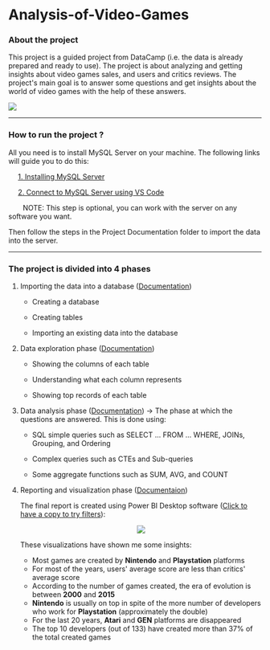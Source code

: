 # Analysis-of-Video-Games

### About the project ###

This project is a guided project from DataCamp (i.e. the data is already prepared and ready to use). The project is about analyzing and getting insights about video games sales, and users and critics reviews. The project's main goal is to answer some questions and get insights about the world of video games with the help of these answers.

<img src="https://img.freepik.com/free-vector/set-objects-related-video-games-neon-linear-style_24908-58670.jpg?w=1380&t=st=1675376871~exp=1675377471~hmac=364fe80b35699101a47dcf53d29391555c393215382a26e4bf81e04615c86940">

- - - -

### How to run the project ? ###

All you need is to install MySQL Server on your machine. The following links will guide you to do this:

&ensp;&thinsp;&ensp;&thinsp;[1. Installing MySQL Server](https://www.javatpoint.com/how-to-install-mysql)

&ensp;&thinsp;&ensp;&thinsp;[2. Connect to MySQL Server using VS Code](https://www.geeksforgeeks.org/how-to-connect-to-mysql-server-using-vs-code-and-fix-errors/)

&ensp;&thinsp;&ensp;&thinsp;&ensp;&thinsp;NOTE: This step is optional, you can work with the server on any software you want.

Then follow the steps in the Project Documentation folder to import the data into the server.

- - - -

### The project is divided into 4 phases ###

1. Importing the data into a database ([Documentation](https://github.com/mennamamdouh/Analysis-of-Video-Games/blob/main/Project%20Documentation/Importing%20the%20database%20into%20MySQL%20Server.md))

    - Creating a database
  
    - Creating tables
  
    - Importing an existing data into the database

2. Data exploration phase ([Documentation](https://github.com/mennamamdouh/Analysis-of-Video-Games/blob/main/Project%20Documentation/Data%20Exploration%20Phase.md))

    - Showing the columns of each table
  
    - Understanding what each column represents
  
    - Showing top records of each table
  
3. Data analysis phase ([Documentation](https://github.com/mennamamdouh/Analysis-of-Video-Games/blob/main/Project%20Documentation/Data%20Analysis%20Phase.md)) -> The phase at which the questions are answered. This is done using:
 
    - SQL simple queries such as SELECT ... FROM ... WHERE, JOINs, Grouping, and Ordering

    - Complex queries such as CTEs and Sub-queries

    - Some aggregate functions such as SUM, AVG, and COUNT

4. Reporting and visualization phase ([Documentaion](https://github.com/mennamamdouh/Analysis-of-Video-Games/blob/main/Project%20Documentation/Reporting%20Phase.md))

    The final report is created using Power BI Desktop software ([Click to have a copy to try filters](https://github.com/mennamamdouh/Analysis-of-Video-Games/blob/main/Video%20Games%20Analysis%20Report.pbix?raw=true)):
    
    <p align="center">
    <img src="https://user-images.githubusercontent.com/70551007/218227985-ac8949b2-a035-4fa9-acd0-7f0711624f5f.png">
    <p/>   
    
    These visualizations have shown me some insights:
            
    + Most games are created by __Nintendo__ and __Playstation__ platforms
    + For most of the years, users' average score are less than critics' average score
    + According to the number of games created, the era of evolution is between __2000__ and __2015__
    + __Nintendo__ is usually on top in spite of the more number of developers who work for __Playstation__ (approximately the double)
    + For the last 20 years, __Atari__ and __GEN__ platforms are disappeared
    + The top 10 developers (out of 133) have created more than 37% of the total created games
